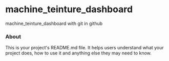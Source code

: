 machine_teinture_dashboard
==========================

machine_teinture_dashboard with git in github 

### About

This is your project's README.md file. It helps users understand what your
project does, how to use it and anything else they may need to know.